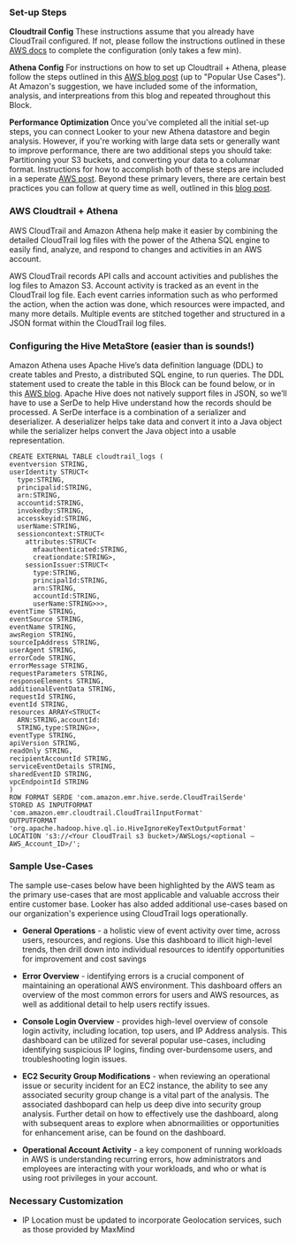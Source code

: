 ### Set-up Steps

**Cloudtrail Config**
These instructions assume that you already have CloudTrail configured. If not, please follow the instructions outlined in these [AWS docs](http://docs.aws.amazon.com/awscloudtrail/latest/userguide/cloudtrail-getting-started.html) to complete the configuration (only takes a few min).

**Athena Config**
For instructions on how to set up Cloudtrail + Athena, please follow the steps outlined in this [AWS blog post](https://aws.amazon.com/blogs/big-data/aws-cloudtrail-and-amazon-athena-dive-deep-to-analyze-security-compliance-and-operational-activity/) (up to "Popular Use Cases"). At Amazon's suggestion, we have included some of the information, analysis, and interpreations from this blog and repeated throughout this Block.

**Performance Optimization**
Once you've completed all the initial set-up steps, you can connect Looker to your new Athena datastore and begin analysis. However, if you're working with large data sets or generally want to improve performance, there are two additional steps you should take: Partitioning your S3 buckets, and converting your data to a columnar format. Instructions for how to accomplish both of these steps are included in a seperate [AWS post](https://aws.amazon.com/blogs/big-data/analyzing-data-in-s3-using-amazon-athena/). Beyond these primary levers, there are certain best practices you can follow at query time as well, outlined in this [blog post](https://aws.amazon.com/blogs/big-data/top-10-performance-tuning-tips-for-amazon-athena/).



### AWS Cloudtrail + Athena

AWS CloudTrail and Amazon Athena help make it easier by combining the detailed CloudTrail log files with the power of the Athena SQL engine to easily find, analyze, and respond to changes and activities in an AWS account.

AWS CloudTrail records API calls and account activities and publishes the log files to Amazon S3. Account activity is tracked as an event in the CloudTrail log file. Each event carries information such as who performed the action, when the action was done, which resources were impacted, and many more details. Multiple events are stitched together and structured in a JSON format within the CloudTrail log files.

### Configuring the Hive MetaStore (easier than is sounds!)

Amazon Athena uses Apache Hive’s data definition language (DDL) to create tables and Presto, a distributed SQL engine, to run queries. The DDL statement used to create the table in this Block can be found below, or in this [AWS blog](https://aws.amazon.com/blogs/big-data/aws-cloudtrail-and-amazon-athena-dive-deep-to-analyze-security-compliance-and-operational-activity/). Apache Hive does not natively support files in JSON, so we’ll have to use a SerDe to help Hive understand how the records should be processed. A SerDe interface is a combination of a serializer and deserializer. A deserializer helps take data and convert it into a Java object while the serializer helps convert the Java object into a usable representation.

```
CREATE EXTERNAL TABLE cloudtrail_logs (
eventversion STRING,
userIdentity STRUCT<
  type:STRING,
  principalid:STRING,
  arn:STRING,
  accountid:STRING,
  invokedby:STRING,
  accesskeyid:STRING,
  userName:STRING,
  sessioncontext:STRUCT<
    attributes:STRUCT<
      mfaauthenticated:STRING,
      creationdate:STRING>,
    sessionIssuer:STRUCT<
      type:STRING,
      principalId:STRING,
      arn:STRING,
      accountId:STRING,
      userName:STRING>>>,
eventTime STRING,
eventSource STRING,
eventName STRING,
awsRegion STRING,
sourceIpAddress STRING,
userAgent STRING,
errorCode STRING,
errorMessage STRING,
requestParameters STRING,
responseElements STRING,
additionalEventData STRING,
requestId STRING,
eventId STRING,
resources ARRAY<STRUCT<
  ARN:STRING,accountId:
  STRING,type:STRING>>,
eventType STRING,
apiVersion STRING,
readOnly STRING,
recipientAccountId STRING,
serviceEventDetails STRING,
sharedEventID STRING,
vpcEndpointId STRING
)
ROW FORMAT SERDE 'com.amazon.emr.hive.serde.CloudTrailSerde'
STORED AS INPUTFORMAT 'com.amazon.emr.cloudtrail.CloudTrailInputFormat'
OUTPUTFORMAT 'org.apache.hadoop.hive.ql.io.HiveIgnoreKeyTextOutputFormat'
LOCATION 's3://<Your CloudTrail s3 bucket>/AWSLogs/<optional – AWS_Account_ID>/';
```




### Sample Use-Cases

The sample use-cases below have been highlighted by the AWS team as the primary use-cases that are most applicable and valuable accross their entire customer base. Looker has also added additional use-cases based on our organization's experience using CloudTrail logs operationally.

* **General Operations** - a holistic view of event activity over time, across users, resources, and regions. Use this dashboard to illicit high-level trends, then drill down into individual resources to identify opportunities for improvement and cost savings

* **Error Overview** - identifying errors is a crucial component of maintaining an operational AWS environment. This dashboard offers an overview of the most common errors for users and AWS resources, as well as additional detail to help users rectify issues.

* **Console Login Overview** - provides high-level overview of console login activity, including location, top users, and IP Address analysis. This dashboard can be utilized for several popular use-cases, including identifying suspicious IP logins, finding over-burdensome users, and troubleshooting login issues.

* **EC2 Security Group Modifications** - when reviewing an operational issue or security incident for an EC2 instance, the ability to see any associated security group change is a vital part of the analysis. The associated dashbopard can help us deep dive into security group analysis. Further detail on how to effectively use the dashboard, along with subsequent areas to explore when abnormailities or opportunities for enhancement arise, can be found on the dashboard.

* **Operational Account Activity** - a key component of running workloads in AWS is understanding recurring errors, how administrators and employees are interacting with your workloads, and who or what is using root privileges in your account.



### Necessary Customization
* IP Location must be updated to incorporate Geolocation services, such as those provided by MaxMind
